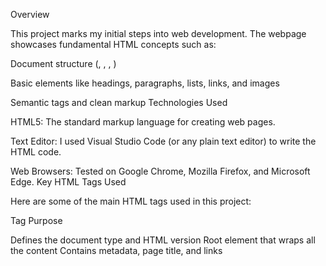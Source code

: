 Overview

This project marks my initial steps into web development. The webpage showcases fundamental HTML concepts such as:

Document structure (<!DOCTYPE html>, <html>, <head>, <body>)

Basic elements like headings, paragraphs, lists, links, and images

Semantic tags and clean markup
Technologies Used

HTML5: The standard markup language for creating web pages.

Text Editor: I used Visual Studio Code
 (or any plain text editor) to write the HTML code.

Web Browsers: Tested on Google Chrome, Mozilla Firefox, and Microsoft Edge.
Key HTML Tags Used

Here are some of the main HTML tags used in this project:

Tag	Purpose
<!DOCTYPE html>	Defines the document type and HTML version
<html>	Root element that wraps all the content
<head>	Contains metadata, page title, and links
<title>	Sets the title of the webpage displayed in browser tab
<body>	Contains the visible content of the webpage
<h1> - <h6>	Headings to structure the content
<p>	Paragraph text
<a>	Hyperlinks to other pages or sites
<img>	Embeds images
<ul>, <ol>, <li>	Lists: unordered and ordered
<div>	General container to group content
<footer>	Footer section
What I Learned

HTML syntax and best practices

Structuring content logically for readability and accessibility

The basics of creating a static webpage
